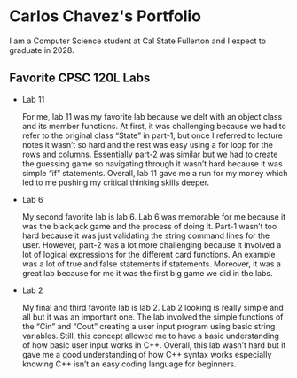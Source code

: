 # Carlos Chavez's Portfolio 

I am a Computer Science student at Cal State Fullerton and I expect to graduate in 2028.

## Favorite CPSC 120L Labs
* Lab 11
  
  For me, lab 11 was my favorite lab because we delt with an object class and its member functions. At first, it was challenging because we had to refer to the original class “State” in part-1, but once I referred to lecture notes it wasn’t so hard and the rest was easy using a for loop for the rows and columns. Essentially part-2 was similar but we had to create the guessing game so navigating through it wasn’t hard because it was simple “if” statements. Overall, lab 11 gave me a run for my money which led to me pushing my critical thinking skills deeper.

* Lab 6
  
  My second favorite lab is lab 6. Lab 6 was memorable for me because it was the blackjack game and the process of doing it. Part-1 wasn’t too hard because it was just validating the string command lines for the user. However, part-2 was a lot more challenging because it involved a lot of logical expressions for the different card functions. An example was a lot of true and false statements if statements. Moreover, it was a great lab because for me it was the first big game we did in the labs.

* Lab 2
  
  My final and third favorite lab is lab 2. Lab 2 looking is really simple and all but it was an important one. The lab involved the simple functions of the “Cin” and “Cout” creating a user input program using basic string variables. Still, this concept allowed me to have a basic understanding of how basic user input works in C++. Overall, this lab wasn’t hard but it gave me a good understanding of how C++ syntax works especially knowing C++ isn’t an easy coding language for beginners.  



